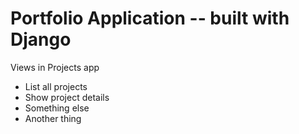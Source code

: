 # Portfolio Application -- built with Django

Views in Projects app
* List all projects
* Show project details
* Something else
* Another thing
